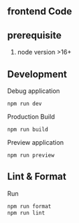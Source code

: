 ## frontend Code

## prerequisite

1. node version >16+

## Development
Debug application

```
npm run dev
```

Production Build

```
npm run build
```

Preview application

```
npm run preview
```

## Lint & Format

Run
```bash
npm run format
npm run lint
```
